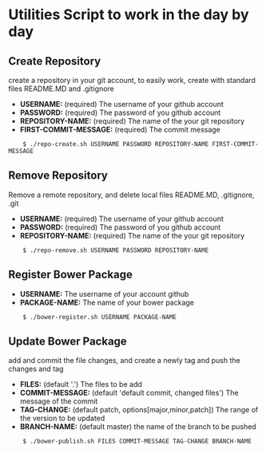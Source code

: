 # Utilities Script to work in the day by day

## Create Repository 
create a repository in your git account, to easily work, create with standard files README.MD and .gitignore
* **USERNAME:** (required) The username of your github account
* **PASSWORD:** (required) The password of you github account
* **REPOSITORY-NAME:** (required) The name of the your git repository
* **FIRST-COMMIT-MESSAGE:** (required) The commit message
````
    $ ./repo-create.sh USERNAME PASSWORD REPOSITORY-NAME FIRST-COMMIT-MESSAGE
````

## Remove Repository 
Remove a remote repository, and delete local files README.MD, .gitignore, .git
* **USERNAME:** (required) The username of your github account
* **PASSWORD:** (required) The password of you github account
* **REPOSITORY-NAME:** (required) The name of the your git repository
````
    $ ./repo-remove.sh USERNAME PASSWORD REPOSITORY-NAME
````

## Register Bower Package
* **USERNAME:** The username of your account github
* **PACKAGE-NAME:** The name of your bower package
````
    $ ./bower-register.sh USERNAME PACKAGE-NAME
````

## Update Bower Package
add and commit the file changes, and create a newly tag and push the changes and tag
* **FILES:** (default '.') The files to be add
* **COMMIT-MESSAGE:** (default 'default commit, changed files') The message of the commit 
* **TAG-CHANGE:** (default patch, options[major,minor,patch]) The range of the version to be updated
* **BRANCH-NAME:** (default master) the name of the branch to be pushed
````
    $ ./bower-publish.sh FILES COMMIT-MESSAGE TAG-CHANGE BRANCH-NAME
````